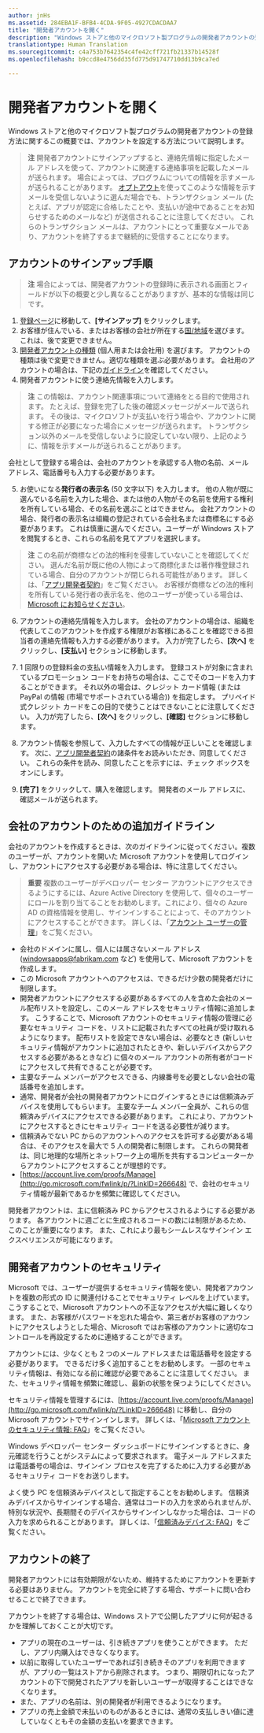 ```yaml
---
author: jnHs
ms.assetid: 284EBA1F-BFB4-4CDA-9F05-4927CDACDAA7
title: "開発者アカウントを開く"
description: "Windows ストアと他のマイクロソフト製プログラムの開発者アカウントの登録方法に関するこの概要では、アカウントを設定する方法について説明します。"
translationtype: Human Translation
ms.sourcegitcommit: c4a753b7642354c4fe42cff721fb21337b14528f
ms.openlocfilehash: b9ccd8e4756dd35fd775d91747710dd13b9ca7ed

---
```

# 開発者アカウントを開く

Windows ストアと他のマイクロソフト製プログラムの開発者アカウントの登録方法に関するこの概要では、アカウントを設定する方法について説明します。

> **注**  開発者アカウントにサインアップすると、連絡先情報に指定したメール アドレスを使って、アカウントに関連する連絡事項を記載したメールが送られます。 場合によっては、プログラムについての情報を示すメールが送られることがあります。 [オプトアウト](http://go.microsoft.com/fwlink/p/?LinkId=533280)を使ってこのような情報を示すメールを受信しないように選んだ場合でも、トランザクション メール (たとえば、アプリが認定に合格したことや、支払いが途中であることをお知らせするためのメールなど) が送信されることに注意してください。 これらのトランザクション メールは、アカウントにとって重要なメールであり、アカウントを終了するまで継続的に受信することになります。

## アカウントのサインアップ手順

> **注**  場合によっては、開発者アカウントの登録時に表示される画面とフィールドが以下の概要と少し異なることがありますが、基本的な情報は同じです。

1.  [登録ページ](http://go.microsoft.com/fwlink/p/?LinkId=615100)に移動して、**[サインアップ]** をクリックします。
2.  お客様が住んでいる、またはお客様の会社が所在する[国/地域](account-types-locations-and-fees.md#account-markets)を選びます。 これは、後で変更できません。
3.  [開発者アカウントの種類](account-types-locations-and-fees.md) (個人用または会社用) を選びます。 アカウントの種類は後で変更できません。適切な種類を選ぶ必要があります。 会社用のアカウントの場合は、下記の[ガイドライン](#additional-guidelines-for-company-accounts)を確認してください。
4.  開発者アカウントに使う連絡先情報を入力します。

  > **注**  この情報は、アカウント関連事項について連絡をとる目的で使用されます。 たとえば、登録を完了した後の確認メッセージがメールで送られます。 その後は、マイクロソフトが支払いを行う場合や、アカウントに関する修正が必要になった場合にメッセージが送られます。 トランザクション以外のメールを受信しないように設定していない限り、上記のように、情報を示すメールが送られることがあります。

   会社として登録する場合は、会社のアカウントを承認する人物の名前、メール アドレス、電話番号も入力する必要があります。

5.  お使いになる**発行者の表示名** (50 文字以下) を入力します。 他の人物が既に選んでいる名前を入力した場合、または他の人物がその名前を使用する権利を所有している場合、その名前を選ぶことはできません。 会社アカウントの場合、発行者の表示名は組織の登記されている会社名または商標名にする必要があります。 これは慎重に選んでください。ユーザーが Windows ストアを閲覧するとき、これらの名前を見てアプリを選択します。

  >  **注**  この名前が商標などの法的権利を侵害していないことを確認してください。 選んだ名前が既に他の人物によって商標化または著作権登録されている場合、自分のアカウントが閉じられる可能性があります。 詳しくは、「[アプリ開発者契約](https://msdn.microsoft.com/library/windows/apps/Hh694058)」をご覧ください。 お客様が商標などの法的権利を所有している発行者の表示名を、他のユーザーが使っている場合は、[Microsoft にお知らせください](http://go.microsoft.com/fwlink/p/?LinkId=233777)。    

6.  アカウントの連絡先情報を入力します。 会社のアカウントの場合は、組織を代表してこのアカウントを作成する権限がお客様にあることを確認できる担当者の連絡先情報も入力する必要があります。 入力が完了したら、**[次へ]** をクリックし、**[支払い]** セクションに移動します。

7.  1 回限りの登録料金の支払い情報を入力します。 登録コストが対象に含まれているプロモーション コードをお持ちの場合は、ここでそのコードを入力することができます。 それ以外の場合は、クレジット カード情報 (または PayPal の情報 (市場でサポートされている場合)) を指定します。 プリペイド式クレジット カードをこの目的で使うことはできないことに注意してください。 入力が完了したら、**[次へ]** をクリックし、**[確認]** セクションに移動します。

8.  アカウント情報を参照して、入力したすべての情報が正しいことを確認します。 次に、[アプリ開発者契約](https://msdn.microsoft.com/library/windows/apps/Hh694058)の諸条件をお読みいただき、同意してください。 これらの条件を読み、同意したことを示すには、チェック ボックスをオンにします。

9.  **[完了]** をクリックして、購入を確認します。 開発者のメール アドレスに、確認メールが送られます。

## 会社のアカウントのための追加ガイドライン

会社のアカウントを作成するときは、次のガイドラインに従ってください。複数のユーザーが、アカウントを開いた Microsoft アカウントを使用してログインし、アカウントにアクセスする必要がある場合は、特に注意してください。 

> **重要** 複数のユーザーがデベロッパー センター アカウントにアクセスできるようにするには、Azure Active Directory を使用して、個々のユーザーにロールを割り当てることをお勧めします。これにより、個々の Azure AD の資格情報を使用し、サインインすることによって、そのアカウントにアクセスすることができます。 詳しくは、「[アカウント ユーザーの管理](manage-account-users.md)」をご覧ください。

-   会社のドメインに属し、個人には属さないメール アドレス (windowsapps@fabrikam.com など) を使用して、Microsoft アカウントを作成します。
-   この Microsoft アカウントへのアクセスは、できるだけ少数の開発者だけに制限します。
-   開発者アカウントにアクセスする必要があるすべての人を含めた会社のメール配布リストを設定し、このメール アドレスをセキュリティ情報に追加します。 こうすることで、Microsoft アカウントのセキュリティ情報の管理に必要なセキュリティ コードを、リストに記載されたすべての社員が受け取れるようになります。 配布リストを設定できない場合は、必要なとき (新しいセキュリティ情報がアカウントに追加されたときや、新しいデバイスからアクセスする必要があるときなど) に個々のメール アカウントの所有者がコードにアクセスして共有できることが必要です。
-   主要なチーム メンバーがアクセスできる、内線番号を必要としない会社の電話番号を追加します。
-   通常、開発者が会社の開発者アカウントにログインするときには信頼済みデバイスを使用してもらいます。 主要なチーム メンバー全員が、これらの信頼済みデバイスにアクセスできる必要があります。 これにより、アカウントにアクセスするときにセキュリティ コードを送る必要性が減ります。
-   信頼済みでない PC からのアカウントへのアクセスを許可する必要がある場合は、そのアクセスを最大で 5 人の開発者に制限します。 これらの開発者は、同じ地理的な場所とネットワーク上の場所を共有するコンピューターからアカウントにアクセスすることが理想的です。
-   [https://account.live.com/proofs/Manage](http://go.microsoft.com/fwlink/p/?LinkID=266648) で、会社のセキュリティ情報が最新であるかを頻繁に確認してください。

開発者アカウントは、主に信頼済み PC からアクセスされるようにする必要があります。 各アカウントに週ごとに生成されるコードの数には制限があるため、このことが重要になります。 また、これにより最もシームレスなサインイン エクスペリエンスが可能になります。

## 開発者アカウントのセキュリティ

Microsoft では、ユーザーが提供するセキュリティ情報を使い、開発者アカウントを複数の形式の ID に関連付けることでセキュリティ レベルを上げています。 こうすることで、Microsoft アカウントへの不正なアクセスが大幅に難しくなります。 また、お客様がパスワードを忘れた場合や、第三者がお客様のアカウントにアクセスしようとした場合、Microsoft ではお客様のアカウントに適切なコントロールを再設定するために連絡することができます。

アカウントには、少なくとも 2 つのメール アドレスまたは電話番号を設定する必要があります。 できるだけ多く追加することをお勧めします。 一部のセキュリティ情報は、有効になる前に確認が必要であることに注意してください。 また、セキュリティ情報を頻繁に確認し、最新の状態を保つようにしてください。

セキュリティ情報を管理するには、[https://account.live.com/proofs/Manage](http://go.microsoft.com/fwlink/p/?LinkID=266648) に移動し、自分の Microsoft アカウントでサインインします。 詳しくは、「[Microsoft アカウントのセキュリティ情報: FAQ](http://go.microsoft.com/fwlink/p/?LinkID=272177)」をご覧ください。

Windows デベロッパー センター ダッシュボードにサインインするときに、身元確認を行うことがシステムによって要求されます。 電子メール アドレスまたは電話番号の場合は、サインイン プロセスを完了するために入力する必要があるセキュリティ コードをお送りします。

よく使う PC を信頼済みデバイスとして指定することをお勧めします。 信頼済みデバイスからサインインする場合、通常はコードの入力を求められませんが、特別な状況や、長期間そのデバイスからサインインしなかった場合は、コードの入力を求められることがあります。 詳しくは、「[信頼済みデバイス: FAQ](http://go.microsoft.com/fwlink/p/?LinkID=331123)」をご覧ください。

## アカウントの終了

開発者アカウントには有効期限がないため、維持するためにアカウントを更新する必要はありません。 アカウントを完全に終了する場合、サポートに問い合わせることで終了できます。

アカウントを終了する場合は、Windows ストアで公開したアプリに何が起きるかを理解しておくことが大切です。

-   アプリの現在のユーザーは、引き続きアプリを使うことができます。 ただし、アプリ内購入はできなくなります。
-   以前に取得していたユーザーであれば引き続きそのアプリを利用できますが、アプリの一覧はストアから削除されます。 つまり、期限切れになったアカウントの下で開発されたアプリを新しいユーザーが取得することはできなくなります。
-   また、アプリの名前は、別の開発者が利用できるようになります。
-   アプリの売上金額で未払いのものがあるときには、通常の支払しきい値に達していなくともその金額の支払いを要求できます。





<!--HONumber=Aug16_HO3-->


